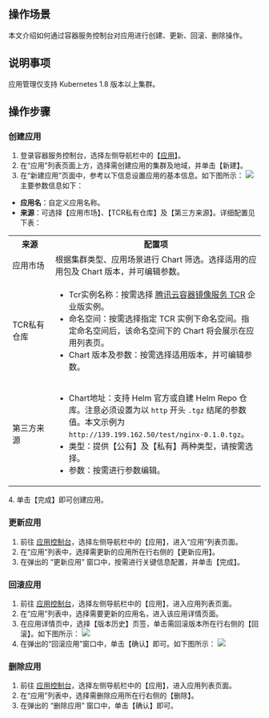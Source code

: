 ## 操作场景

本文介绍如何通过容器服务控制台对应用进行创建、更新、回滚、删除操作。

## 说明事项

应用管理仅支持 Kubernetes 1.8 版本以上集群。

## 操作步骤

### 创建应用

1. 登录容器服务控制台，选择左侧导航栏中的【[应用](https://console.cloud.tencent.com/tke2/helm)】。
2. 在“应用”列表页面上方，选择需创建应用的集群及地域，并单击【新建】。
3. 在“新建应用”页面中，参考以下信息设置应用的基本信息。如下图所示：
![](https://main.qcloudimg.com/raw/7b49f75ebd24ddbbb07e6eb38f0a44c0.png)
主要参数信息如下：
 - **应用名**：自定义应用名称。
 - **来源**：可选择【应用市场】、【TCR私有仓库】及【第三方来源】。详细配置见下表：
 <table>
 <tr>
	 <th width="17%">来源</th>
	 <th>配置项</th>
 </tr>
 <tr>
	 <td>应用市场</td>
	 <td>
	 根据集群类型、应用场景进行 Chart 筛选。选择适用的应用包及 Chart 版本，并可编辑参数。
	 </td>
 </tr>
  <tr>
	 <td>TCR私有仓库</td>
	 <td><ul class="params">
	 <li>Tcr实例名称：按需选择 <a href="https://cloud.tencent.com/document/product/1141/39278">腾讯云容器镜像服务 TCR</a> 企业版实例。</li>
	 <li>命名空间：按需选择指定 TCR 实例下命名空间。指定命名空间后，该命名空间下的 Chart 将会展示在应用列表页。</li>
	 <li>Chart 版本及参数：按需选择适用版本，并可编辑参数。</li>
	 </ul></td>
 </tr>
  <tr>
	 <td>第三方来源</td>
	 <td><ul class="params">
	 <li>Chart地址：支持 Helm 官方或自建 Helm Repo 仓库。注意必须设置为以 <code>http</code> 开头 <code>.tgz</code> 结尾的参数值。本文示例为 <code>http://139.199.162.50/test/nginx-0.1.0.tgz</code>。</li>
	 <li>类型：提供【公有】及【私有】两种类型，请按需选择。</li>
	 <li>参数：按需进行参数编辑。</li>
	 </ul></td>
 </tr>
 </table>
4. 单击【完成】即可创建应用。

### 更新应用

1. 前往 [应用控制台](https://console.cloud.tencent.com/tke2/helm)，选择左侧导航栏中的【应用】，进入“应用”列表页面。
2. 在“应用”列表中，选择需更新的应用所在行右侧的【更新应用】。
3. 在弹出的 “更新应用” 窗口中，按需进行关键信息配置，并单击【完成】。

### 回滚应用

1. 前往 [应用控制台](https://console.cloud.tencent.com/tke2/helm)，选择左侧导航栏中的【应用】，进入应用列表页面。
2. 在“应用”列表中，选择需要更新的应用名，进入该应用详情页面。
3. 在应用详情页中，选择【版本历史】页签，单击需回滚版本所在行右侧的【回滚】。如下图所示：
   ![](https://main.qcloudimg.com/raw/d496e5f02c3c3ac984d8f12f5fb85544.png)
4. 在弹出的“回滚应用”窗口中，单击【确认】即可。如下图所示：
   ![](https://main.qcloudimg.com/raw/38105d165e7c0b9167172ea459760a47.png)

### 删除应用

1. 前往 [应用控制台](https://console.cloud.tencent.com/tke2/helm)，选择左侧导航栏中的【应用】，进入应用列表页面。
2. 在“应用”列表中，选择需删除应用所在行右侧的【删除】。
3. 在弹出的 “删除应用” 窗口中，单击【确认】即可。




